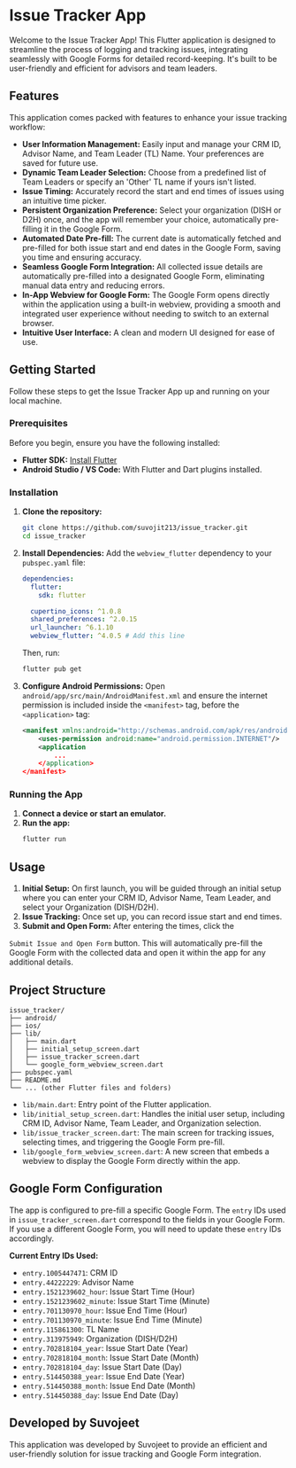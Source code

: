 # Issue Tracker App

Welcome to the Issue Tracker App! This Flutter application is designed to streamline the process of logging and tracking issues, integrating seamlessly with Google Forms for detailed record-keeping. It's built to be user-friendly and efficient for advisors and team leaders.

## Features

This application comes packed with features to enhance your issue tracking workflow:

*   **User Information Management:** Easily input and manage your CRM ID, Advisor Name, and Team Leader (TL) Name. Your preferences are saved for future use.
*   **Dynamic Team Leader Selection:** Choose from a predefined list of Team Leaders or specify an 'Other' TL name if yours isn't listed.
*   **Issue Timing:** Accurately record the start and end times of issues using an intuitive time picker.
*   **Persistent Organization Preference:** Select your organization (DISH or D2H) once, and the app will remember your choice, automatically pre-filling it in the Google Form.
*   **Automated Date Pre-fill:** The current date is automatically fetched and pre-filled for both issue start and end dates in the Google Form, saving you time and ensuring accuracy.
*   **Seamless Google Form Integration:** All collected issue details are automatically pre-filled into a designated Google Form, eliminating manual data entry and reducing errors.
*   **In-App Webview for Google Form:** The Google Form opens directly within the application using a built-in webview, providing a smooth and integrated user experience without needing to switch to an external browser.
*   **Intuitive User Interface:** A clean and modern UI designed for ease of use.

## Getting Started

Follow these steps to get the Issue Tracker App up and running on your local machine.

### Prerequisites

Before you begin, ensure you have the following installed:

*   **Flutter SDK:** [Install Flutter](https://flutter.dev/docs/get-started/install)
*   **Android Studio / VS Code:** With Flutter and Dart plugins installed.

### Installation

1.  **Clone the repository:**
    ```bash
    git clone https://github.com/suvojit213/issue_tracker.git
    cd issue_tracker
    ```

2.  **Install Dependencies:**
    Add the `webview_flutter` dependency to your `pubspec.yaml` file:

    ```yaml
    dependencies:
      flutter:
        sdk: flutter

      cupertino_icons: ^1.0.8
      shared_preferences: ^2.0.15
      url_launcher: ^6.1.10
      webview_flutter: ^4.0.5 # Add this line
    ```
    Then, run:
    ```bash
    flutter pub get
    ```

3.  **Configure Android Permissions:**
    Open `android/app/src/main/AndroidManifest.xml` and ensure the internet permission is included inside the `<manifest>` tag, before the `<application>` tag:

    ```xml
    <manifest xmlns:android="http://schemas.android.com/apk/res/android">
        <uses-permission android:name="android.permission.INTERNET"/>
        <application
            ...
        </application>
    </manifest>
    ```

### Running the App

1.  **Connect a device or start an emulator.**
2.  **Run the app:**
    ```bash
    flutter run
    ```

## Usage

1.  **Initial Setup:** On first launch, you will be guided through an initial setup where you can enter your CRM ID, Advisor Name, Team Leader, and select your Organization (DISH/D2H).
2.  **Issue Tracking:** Once set up, you can record issue start and end times.
3.  **Submit and Open Form:** After entering the times, click the 


`Submit Issue and Open Form` button. This will automatically pre-fill the Google Form with the collected data and open it within the app for any additional details.

## Project Structure

```
issue_tracker/
├── android/
├── ios/
├── lib/
│   ├── main.dart
│   ├── initial_setup_screen.dart
│   ├── issue_tracker_screen.dart
│   └── google_form_webview_screen.dart
├── pubspec.yaml
├── README.md
└── ... (other Flutter files and folders)
```

*   `lib/main.dart`: Entry point of the Flutter application.
*   `lib/initial_setup_screen.dart`: Handles the initial user setup, including CRM ID, Advisor Name, Team Leader, and Organization selection.
*   `lib/issue_tracker_screen.dart`: The main screen for tracking issues, selecting times, and triggering the Google Form pre-fill.
*   `lib/google_form_webview_screen.dart`: A new screen that embeds a webview to display the Google Form directly within the app.

## Google Form Configuration

The app is configured to pre-fill a specific Google Form. The `entry` IDs used in `issue_tracker_screen.dart` correspond to the fields in your Google Form. If you use a different Google Form, you will need to update these `entry` IDs accordingly.

**Current Entry IDs Used:**

*   `entry.1005447471`: CRM ID
*   `entry.44222229`: Advisor Name
*   `entry.1521239602_hour`: Issue Start Time (Hour)
*   `entry.1521239602_minute`: Issue Start Time (Minute)
*   `entry.701130970_hour`: Issue End Time (Hour)
*   `entry.701130970_minute`: Issue End Time (Minute)
*   `entry.115861300`: TL Name
*   `entry.313975949`: Organization (DISH/D2H)
*   `entry.702818104_year`: Issue Start Date (Year)
*   `entry.702818104_month`: Issue Start Date (Month)
*   `entry.702818104_day`: Issue Start Date (Day)
*   `entry.514450388_year`: Issue End Date (Year)
*   `entry.514450388_month`: Issue End Date (Month)
*   `entry.514450388_day`: Issue End Date (Day)

## Developed by Suvojeet

This application was developed by Suvojeet to provide an efficient and user-friendly solution for issue tracking and Google Form integration.


